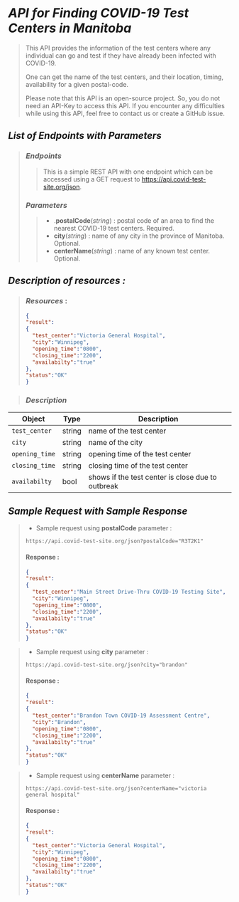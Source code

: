 # *API for Finding COVID-19 Test Centers in Manitoba*


> This API provides the information of the test centers where any individual can go and test if they have already been infected with COVID-19.
>
> One can get the name of the test centers, and their location, timing, availability for a given postal-code.
>
> Please note that this API is an open-source project. So, you do not need an API-Key to access this API. If you encounter any difficulties while using this API, feel free to contact us or create a GitHub issue. 

## *List of Endpoints with Parameters*


>### *Endpoints*
>
>> This is a simple REST API with one endpoint which can be accessed using a GET request to https://api.covid-test-site.org/json.
>
>### *Parameters*
> >* .**postalCode**(*string*) : postal code of an area to find the nearest COVID-19 test centers. Required.
> >* **city**(*string*) : name of any city in the province of Manitoba. Optional.
> >* **centerName**(*string*) : name of any known test center. Optional.

## *Description of resources :* 

>### *Resources* :
>``` json
>{
>"result":
>{
>	"test_center":"Victoria General Hospital",
>	"city":"Winnipeg",
>	"opening_time":"0800",
>	"closing_time":"2200",
>	"availabilty":"true"
>},
>"status":"OK"
>}
>```

>### *Description*
| Object         | Type   | Description                                       |
| -------------- | ------ | ------------------------------------------------- |
| `test_center`  | string | name of the test center                           |
| `city`         | string | name of the city                                  |
| `opening_time` | string | opening time of the test center                   |
| `closing_time` | string | closing time of the test center                   |
| `availabilty`  | bool   | shows if the test center is close due to outbreak |



## *Sample Request with Sample Response*

>* Sample request using **postalCode** parameter :
>```
>https://api.covid-test-site.org/json?postalCode="R3T2K1"
>```
>
>#### Response :
>``` json
>{
>"result":
>{
>	"test_center":"Main Street Drive-Thru COVID-19 Testing Site",
>	"city":"Winnipeg",
>	"opening_time":"0800",
>	"closing_time":"2200",
>	"availabilty":"true"
>},
>"status":"OK"
>}
>```

>* Sample request using **city** parameter :
>```
>https://api.covid-test-site.org/json?city="brandon"
>```
>#### Response :
>``` json
>{
>"result":
>{
>	"test_center":"Brandon Town COVID-19 Assessment Centre",
>	"city":"Brandon",
>	"opening_time":"0800",
>	"closing_time":"2200",
>	"availabilty":"true"
>},
>"status":"OK"
>}
>```

>* Sample request using **centerName** parameter :
>```
>https://api.covid-test-site.org/json?centerName="victoria general hospital"
>```
>#### Response :
>``` json
>{
>"result":
>{
>	"test_center":"Victoria General Hospital",
>	"city":"Winnipeg",
>	"opening_time":"0800",
>	"closing_time":"2200",
>	"availabilty":"true"
>},
>"status":"OK"
>}
>```
